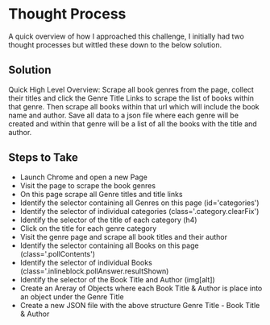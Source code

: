 # Thought Process

A quick overview of how I approached this challenge, I initially had two thought processes but wittled these down to the below solution.

## Solution

Quick High Level Overview:  Scrape all book genres from the page, collect their titles and click the Genre Title Links to scrape the list of books within that genre. Then scrape all books within that url which will include the book name and author.  Save all data to a json file where each genre will be created and within that genre will be a list of all the books with the title and author.

## Steps to Take

- Launch Chrome and open a new Page
- Visit the page to scrape the book genres
- On this page scrape all Genre titles and title links
- Identify the selector containing all Genres on this page (id='categories')
- Identify the selector of individual categories (class='.category.clearFix')
- Identify the selector of the title of each category (h4)
- Click on the title for each genre category
- Visit the genre page and scrape all book titles and their author
- Identify the selector containing all Books on this page (class='.pollContents')
- Identify the selector of individual Books (class='.inlineblock.pollAnswer.resultShown)
- Identify the selector of the Book Title and Author (img[alt])
- Create an Areray of Objects where each Book Title & Author is place into an object under the Genre Title
- Create a new JSON file with the above structure Genre Title - Book Title & Author
